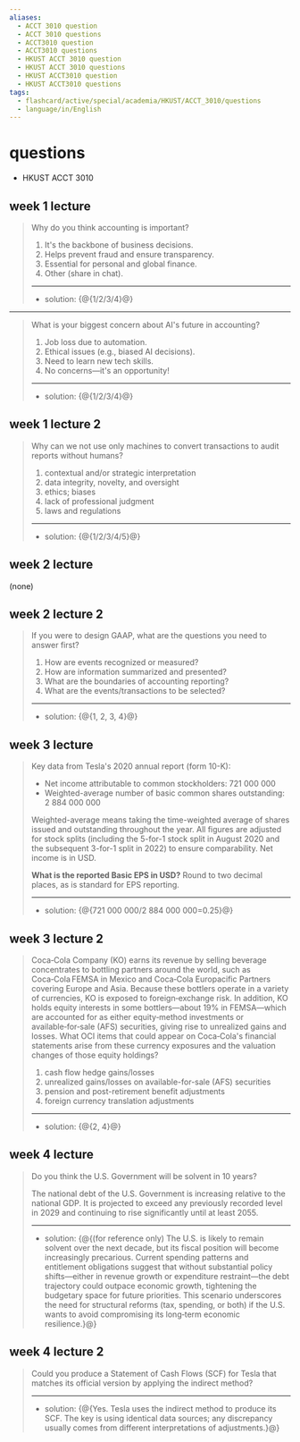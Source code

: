 ```yaml
---
aliases:
  - ACCT 3010 question
  - ACCT 3010 questions
  - ACCT3010 question
  - ACCT3010 questions
  - HKUST ACCT 3010 question
  - HKUST ACCT 3010 questions
  - HKUST ACCT3010 question
  - HKUST ACCT3010 questions
tags:
  - flashcard/active/special/academia/HKUST/ACCT_3010/questions
  - language/in/English
---
```


# questions

- HKUST ACCT 3010

## week 1 lecture

> Why do you think accounting is important?
>
> 1. It's the backbone of business decisions.
> 2. Helps prevent fraud and ensure transparency.
> 3. Essential for personal and global finance.
> 4. Other \(share in chat\).
>
> ---
>
> - solution: {@{1/2/3/4}@}

---

> What is your biggest concern about AI's future in accounting?
>
> 1. Job loss due to automation.
> 2. Ethical issues \(e.g., biased AI decisions\).
> 3. Need to learn new tech skills.
> 4. No concerns—it's an opportunity!
>
> ---
>
> - solution: {@{1/2/3/4}@}

## week 1 lecture 2

> Why can we not use only machines to convert transactions to audit reports without humans?
>
> 1. contextual and/or strategic interpretation
> 2. data integrity, novelty, and oversight
> 3. ethics; biases
> 4. lack of professional judgment
> 5. laws and regulations
>
> ---
>
> - solution: {@{1/2/3/4/5}@}

## week 2 lecture

\(none\)

## week 2 lecture 2

> If you were to design GAAP, what are the questions you need to answer first?
>
> 1. How are events recognized or measured?
> 2. How are information summarized and presented?
> 3. What are the boundaries of accounting reporting?
> 4. What are the events/transactions to be selected?
>
> ---
>
> - solution: {@{1, 2, 3, 4}@}

## week 3 lecture

> Key data from Tesla's 2020 annual report \(form 10-K\):
>
> - Net income attributable to common stockholders: 721&nbsp;000&nbsp;000
> - Weighted-average number of basic common shares outstanding: 2&nbsp;884&nbsp;000&nbsp;000
>
> Weighted-average means taking the time-weighted average of shares issued and outstanding throughout the year. All figures are adjusted for stock splits \(including the 5-for-1 stock split in August 2020 and the subsequent 3-for-1 split in 2022\) to ensure comparability. Net income is in USD.
>
> __What is the reported Basic EPS in USD?__ Round to two decimal places, as is standard for EPS reporting.
>
> ---
>
> - solution: {@{721&nbsp;000&nbsp;000/2&nbsp;884&nbsp;000&nbsp;000=0.25}@}

## week 3 lecture 2

> Coca‑Cola Company \(KO\) earns its revenue by selling beverage concentrates to bottling partners around the world, such as Coca‑Cola FEMSA in Mexico and Coca‑Cola Europacific Partners covering Europe and Asia. Because these bottlers operate in a variety of currencies, KO is exposed to foreign‑exchange risk. In addition, KO holds equity interests in some bottlers—about 19% in FEMSA—which are accounted for as either equity‑method investments or available‑for‑sale \(AFS\) securities, giving rise to unrealized gains and losses. What OCI items that could appear on Coca‑Cola's financial statements arise from these currency exposures and the valuation changes of those equity holdings?
>
> 1. cash flow hedge gains/losses
> 2. unrealized gains/losses on available-for-sale \(AFS\) securities
> 3. pension and post-retirement benefit adjustments
> 4. foreign currency translation adjustments
>
> ---
>
> - solution: {@{2, 4}@}

## week 4 lecture

> Do you think the U.S. Government will be solvent in 10 years?
>
> The national debt of the U.S. Government is increasing relative to the national GDP. It is projected to exceed any previously recorded level in 2029 and continuing to rise significantly until at least 2055.
>
> ---
>
> - solution: {@{\(for reference only\) The U.S. is likely to remain solvent over the next decade, but its fiscal position will become increasingly precarious. Current spending patterns and entitlement obligations suggest that without substantial policy shifts—either in revenue growth or expenditure restraint—the debt trajectory could outpace economic growth, tightening the budgetary space for future priorities. This scenario underscores the need for structural reforms \(tax, spending, or both\) if the U.S. wants to avoid compromising its long‑term economic resilience.}@}

## week 4 lecture 2

> Could you produce a Statement of Cash Flows \(SCF\) for Tesla that matches its official version by applying the indirect method?
>
> ---
>
> - solution: {@{Yes. Tesla uses the indirect method to produce its SCF. The key is using identical data sources; any discrepancy usually comes from different interpretations of adjustments.}@}
